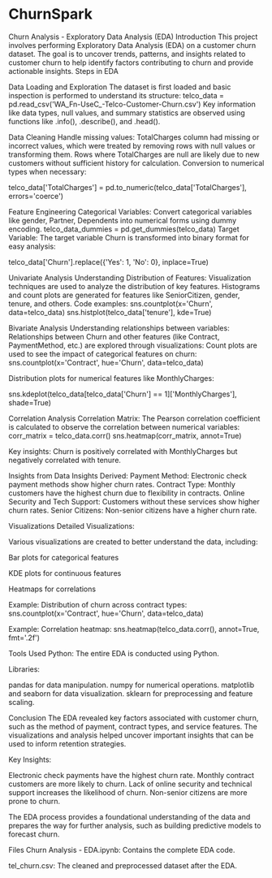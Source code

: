 # ChurnSpark
Churn Analysis - Exploratory Data Analysis (EDA) Introduction This project involves performing Exploratory Data Analysis (EDA) on a customer churn dataset. The goal is to uncover trends, patterns, and insights related to customer churn to help identify factors contributing to churn and provide actionable insights.
Steps in EDA

Data Loading and Exploration The dataset is first loaded and basic inspection is performed to understand its structure: telco_data = pd.read_csv('WA_Fn-UseC_-Telco-Customer-Churn.csv') Key information like data types, null values, and summary statistics are observed using functions like .info(), .describe(), and .head().

Data Cleaning Handle missing values: TotalCharges column had missing or incorrect values, which were treated by removing rows with null values or transforming them. Rows where TotalCharges are null are likely due to new customers without sufficient history for calculation. Conversion to numerical types when necessary:

telco_data['TotalCharges'] = pd.to_numeric(telco_data['TotalCharges'], errors='coerce')

Feature Engineering Categorical Variables: Convert categorical variables like gender, Partner, Dependents into numerical forms using dummy encoding. telco_data_dummies = pd.get_dummies(telco_data)
Target Variable: The target variable Churn is transformed into binary format for easy analysis:

telco_data['Churn'].replace({'Yes': 1, 'No': 0}, inplace=True)

Univariate Analysis Understanding Distribution of Features: Visualization techniques are used to analyze the distribution of key features. Histograms and count plots are generated for features like SeniorCitizen, gender, tenure, and others. Code examples:
sns.countplot(x='Churn', data=telco_data) sns.histplot(telco_data['tenure'], kde=True)

Bivariate Analysis Understanding relationships between variables: Relationships between Churn and other features (like Contract, PaymentMethod, etc.) are explored through visualizations: Count plots are used to see the impact of categorical features on churn:
sns.countplot(x='Contract', hue='Churn', data=telco_data)

Distribution plots for numerical features like MonthlyCharges:

sns.kdeplot(telco_data[telco_data['Churn'] == 1]['MonthlyCharges'], shade=True)

Correlation Analysis Correlation Matrix: The Pearson correlation coefficient is calculated to observe the correlation between numerical variables:
corr_matrix = telco_data.corr() sns.heatmap(corr_matrix, annot=True)

Key insights: Churn is positively correlated with MonthlyCharges but negatively correlated with tenure.

Insights from Data Insights Derived: Payment Method: Electronic check payment methods show higher churn rates. Contract Type: Monthly customers have the highest churn due to flexibility in contracts. Online Security and Tech Support: Customers without these services show higher churn rates. Senior Citizens: Non-senior citizens have a higher churn rate.

Visualizations Detailed Visualizations:

Various visualizations are created to better understand the data, including:

Bar plots for categorical features

KDE plots for continuous features

Heatmaps for correlations

Example: Distribution of churn across contract types: sns.countplot(x='Contract', hue='Churn', data=telco_data)

Example: Correlation heatmap: sns.heatmap(telco_data.corr(), annot=True, fmt='.2f')

Tools Used Python: The entire EDA is conducted using Python.

Libraries:

pandas for data manipulation. numpy for numerical operations. matplotlib and seaborn for data visualization. sklearn for preprocessing and feature scaling.

Conclusion The EDA revealed key factors associated with customer churn, such as the method of payment, contract types, and service features. The visualizations and analysis helped uncover important insights that can be used to inform retention strategies.

Key Insights:

Electronic check payments have the highest churn rate. Monthly contract customers are more likely to churn. Lack of online security and technical support increases the likelihood of churn. Non-senior citizens are more prone to churn.

The EDA process provides a foundational understanding of the data and prepares the way for further analysis, such as building predictive models to forecast churn.

Files Churn Analysis - EDA.ipynb: Contains the complete EDA code.

tel_churn.csv: The cleaned and preprocessed dataset after the EDA.
